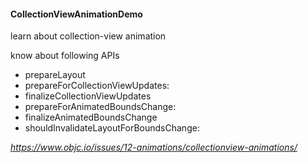 #### CollectionViewAnimationDemo
learn about collection-view animation 

know about following APIs
* prepareLayout
* prepareForCollectionViewUpdates:
* finalizeCollectionViewUpdates
* prepareForAnimatedBoundsChange:
* finalizeAnimatedBoundsChange
* shouldInvalidateLayoutForBoundsChange:


*https://www.objc.io/issues/12-animations/collectionview-animations/*
